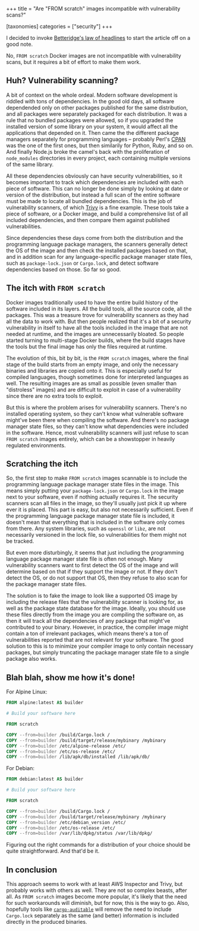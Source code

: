 +++
title = "Are \"FROM scratch\" images incompatible with vulnerability scans?"

[taxonomies]
categories = ["security"]
+++

I decided to invoke [Betteridge's law of headlines](https://en.wikipedia.org/wiki/Betteridge%27s_law_of_headlines) to start the article off on a good note.

No, `FROM scratch` Docker images are not incompatible with vulnerability scans, but it requires a bit of effort to make them work.

## Huh? Vulnerability scanning?

A bit of context on the whole ordeal. Modern software development is riddled with tons of dependencies. In the good old days, all software dependended only on other packages published for the same distribution, and all packages were separately packaged for each distribution. It was a rule that no bundled packages were allowed, so if you upgraded the installed version of some library on your system, it would affect all the applications that depended on it. Then came the the different package managers separately for programming languages – probably Perl's [CPAN](https://www.cpan.org/) was the one of the first ones, but then similarily for Python, Ruby, and so on. And finally Node.js broke the camel's back with the proliferation of `node_modules` directories in every project, each containing multiple versions of the same library.

All these dependencies obviously can have security vulnerabilities, so it becomes important to track which dependencies are included with each piece of software. This can no longer be done simply by looking at date or version of the distribution, but instead a full scan of the entire software must be made to locate all bundled dependencies. This is the job of vulnerability scanners, of which [Trivy](https://github.com/aquasecurity/trivy) is a fine example. These tools take a piece of software, or a Docker image, and build a comprehensive list of all included dependencies, and then compare them against published vulnerabilities.

Since dependencies these days come from both the distribution and the programming language package managers, the scanners generally detect the OS of the image and then check the installed packages based on that, and in addition scan for any language-specific package manager state files, such as `package-lock.json` or `Cargo.lock`, and detect software dependencies based on those. So far so good.

## The itch with `FROM scratch`

Docker images traditionally used to have the entire build history of the software included in its layers. All the build tools, all the source code, all the packages. This was a treasure trove for vulnerability scanners as they had all the data to work with. But then people realized that it's a bit of a security vulnerability in itself to have all the tools included in the image that are not needed at runtime, and the images are unnecessarily bloated. So people started turning to multi-stage Docker builds, where the build stages have the tools but the final image has only the files required at runtime.

The evolution of this, bit by bit, is the `FROM scratch` images, where the final stage of the build starts from an empty image, and only the necessary binaries and libraries are copied onto it. This is especially useful for compiled languages, though sometimes done for interpreted languages as well. The resulting images are as small as possible (even smaller than "distroless" images) and are difficult to exploit in case of a vulnerability since there are no extra tools to exploit.

But this is where the problem arises for vulnerability scanners. There's no installed operating system, so they can't know what vulnerable software might've been there when compiling the software. And there's no package manager state files, so they can't know what dependencies were included in the software. Hence, most vulnerability scanners will just refuse to scan `FROM scratch` images entirely, which can be a showstopper in heavily regulated environments.

## Scratching the itch

So, the first step to make `FROM scratch` images scannable is to include the programming language package manager state files in the image. This means simply putting your `package-lock.json` or `Cargo.lock` in the image next to your software, even if nothing actually requires it. The security scanners scan all files in the image, so they'll usually just pick it up where ever it is placed. This part is easy, but also not necessarily sufficient. Even if the programming language package manager state file is included, it doesn't mean that everything that is included in the software only comes from there. Any system libraries, such as `openssl` or `libz`, are not necessarily versioned in the lock file, so vulnerabilities for them might not be tracked.

But even more disturbingly, it seems that just including the programming language package manager state file is often not enough. Many vulnerability scanners want to first detect the OS of the image and will determine based on that if they support the image or not. If they don't detect the OS, or do not support that OS, then they refuse to also scan for the package manager state files.

The solution is to fake the image to look like a supported OS image by including the release files that the vulnerability scanner is looking for, as well as the package state database for the image. Ideally, you should use these files directly from the image you are compiling the software on, as then it will track all the dependencies of any package that might've contributed to your binary. However, in practice, the compiler image might contain a ton of irrelevant packages, which means there's a ton of vulnerabilities reported that are not relevant for your software. The good solution to this is to minimize your compiler image to only contain necessary packages, but simply truncating the package manager state file to a single package also works.

## Blah blah, show me how it's done!

For Alpine Linux:

```Dockerfile
FROM alpine:latest AS builder

# Build your software here

FROM scratch

COPY --from=builder /build/Cargo.lock /
COPY --from=builder /build/target/release/mybinary /mybinary
COPY --from=builder /etc/alpine-release /etc/
COPY --from=builder /etc/os-release /etc/
COPY --from=builder /lib/apk/db/installed /lib/apk/db/
```

For Debian:

```Dockerfile
FROM debian:latest AS builder

# Build your software here

FROM scratch

COPY --from=builder /build/Cargo.lock /
COPY --from=builder /build/target/release/mybinary /mybinary
COPY --from=builder /etc/debian_version /etc/
COPY --from=builder /etc/os-release /etc/
COPY --from=builder /var/lib/dpkg/status /var/lib/dpkg/
```

Figuring out the right commands for a distribution of your choice should be quite straightforward. And that'd be it.

## In conclusion

This approach seems to work with at least AWS Inspector and Trivy, but probably works with others as well. They are not so complex beasts, after all. As `FROM scratch` images become more popular, it's likely that the need for such workarounds will diminish, but for now, this is the way to go. Also, hopefully tools like [`cargo-auditable`](https://github.com/rust-secure-code/cargo-auditable) will remove the need to include `Cargo.lock` separately as the same (and better) information is included directly in the produced binaries.